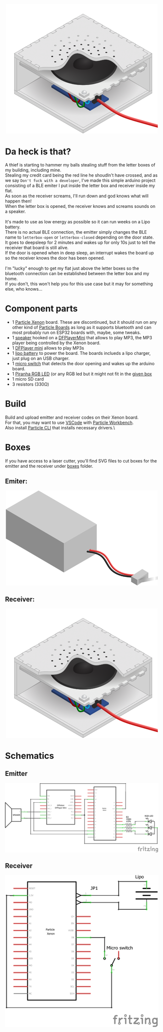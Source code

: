 <div align="center"><img src="https://github.com/Durss/letter-box-thief-catcher/blob/main/boxes/receiver_render.png" width="500"></div>

# Da heck is that?
A thief is starting to hammer my balls stealing stuff from the letter boxes of my building, including mine.\
Stealing my credit card being the red line he shoudln't have crossed, and as we say `Don't fuck with a developer`, I've made this simple arduino project consisting of a BLE emiter I put inside the letter box and receiver inside my flat.\
As soon as the receiver screams, I'll run down and god knows what will happen then!\
When the letter box is opened, the receiver knows and screams sounds on a speaker.\
\
It's made to use as low energy as possible so it can run weeks on a Lipo battery.\
There is no actual BLE connection, the emitter simply changes the BLE name to `letterbox-open` or `letterbox-closed` depending on the door state.\
It goes to deepsleep for 2 minutes and wakes up for only 10s just to tell the receivier that board is still alive.\
If the door is opened when in deep sleep, an interrupt wakes the board up so the receiver knows the door has been opened.\
\
I'm "lucky" enough to get my flat just above the letter boxes so the bluetooth connection can be established between the letter box and my home.\
If you don't, this won't help you for this use case but it may for something else, who knows...

# Component parts
- 1 [Particle Xenon](https://docs.particle.io/xenon/) board. These are discontinued, but it should run on any other kind of [Particle Boards](https://www.particle.io/devices/) as long as it supports bluetooth and can most probably run on ESP32 boards with, maybe, some tweaks.
- 1 [speaker](https://www.adafruit.com/product/1313) hooked on a [DFPlayerMini](https://wiki.dfrobot.com/DFPlayer_Mini_SKU_DFR0299) that allows to play MP3, the MP3 player being controlled by the Xenon board.
- 1 [DFPlayer mini](https://wiki.dfrobot.com/DFPlayer_Mini_SKU_DFR0299) allows to play MP3s
- 1 [lipo battery](https://www.adafruit.com/product/2011) to power the board. The boards inclueds a lipo charger, just plug on an USB charger.
- 1 [micro switch](https://www.sparkfun.com/products/13014) that detects the door opening and wakes up the arduino board.
- 1 [Piranha RGB LED](https://www.adafruit.com/product/1451) (or any RGB led but it might not fit in the [given box](#boxes)
- 1 micro SD card
- 3 resistors (330Ω)

# Build
Build and upload emitter and receiver codes on their Xenon board.\
For that, you may want to use [VSCode](https://code.visualstudio.com) with [Particle Workbench](https://www.particle.io/workbench/).\
Also install [Particle CLI](https://docs.particle.io/getting-started/developer-tools/cli/) that installs necessary drivers.\

# Boxes
If you have access to a laser cutter, you'll find SVG files to cut boxes for the emitter and the receiver under [boxes](https://github.com/Durss/letter-box-thief-catcher/tree/main/boxes) folder.

## Emiter:
<div align="center"><img src="https://github.com/Durss/letter-box-thief-catcher/blob/main/boxes/emitter_render.png" width="500"></div>

## Receiver:
<div align="center"><img src="https://github.com/Durss/letter-box-thief-catcher/blob/main/boxes/receiver_render.png" width="500"></div>

# Schematics
## Emitter
<img src="https://github.com/Durss/letter-box-thief-catcher/blob/main/schematics/receiver.png">

## Receiver
<img src="https://github.com/Durss/letter-box-thief-catcher/blob/main/schematics/emitter.png">
